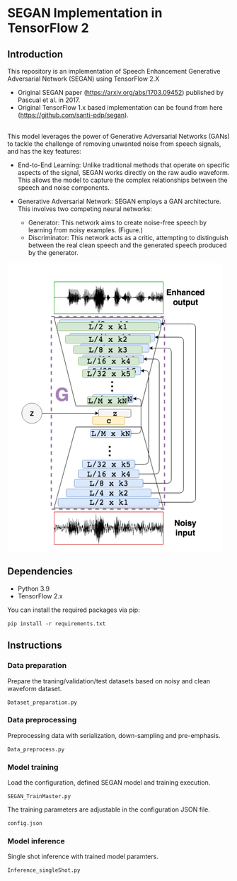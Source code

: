 # SEGAN Implementation in TensorFlow 2

## Introduction
This repository is an implementation of Speech Enhancement Generative Adversarial Network (SEGAN) using TensorFlow 2.X

- Original SEGAN paper (https://arxiv.org/abs/1703.09452) published by Pascual et al. in 2017. 
- Original TensorFlow 1.x based implementation can be found from here (https://github.com/santi-pdp/segan). 
<br />
This model leverages the power of Generative Adversarial Networks (GANs) to tackle the challenge of removing unwanted noise from speech signals, and has the key features:

- End-to-End Learning: Unlike traditional methods that operate on specific aspects of the signal, SEGAN works directly on the raw audio waveform. This allows the model to capture the complex relationships between the speech and noise components.
  
- Generative Adversarial Network: SEGAN employs a GAN architecture. This involves two competing neural networks:
  * Generator: This network aims to create noise-free speech by learning from noisy examples. (Figure.)
  * Discriminator: This network acts as a critic, attempting to distinguish between the real clean speech and the generated speech produced by the generator.

![SEGAN_Generator](SEGAN_Generator.png)


## Dependencies
* Python 3.9
* TensorFlow 2.x

You can install the required packages via pip:
```
pip install -r requirements.txt
```
## Instructions

### Data preparation 
Prepare the traning/validation/test datasets based on noisy and clean waveform dataset.  
```
Dataset_preparation.py
```

### Data preprocessing 
Preprocessing data with serialization, down-sampling and pre-emphasis.
```
Data_preprocess.py
```

### Model training
Load the configuration, defined SEGAN model and training execution.
```
SEGAN_TrainMaster.py
```
The training parameters are adjustable in the configuration JSON file.
```
config.json
```

### Model inference
Single shot inference with trained model paramters.
```
Inference_singleShot.py
```

